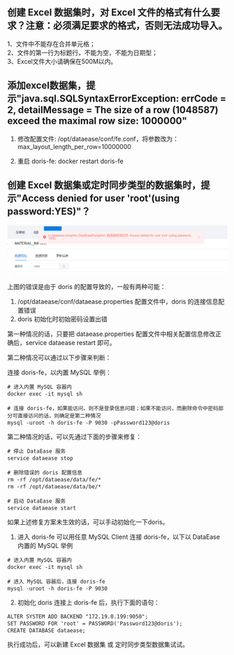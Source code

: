 ## 创建 Excel 数据集时，对 Excel 文件的格式有什么要求？注意：必须满足要求的格式，否则无法成功导入。

1、文件中不能存在合并单元格；</br>2、文件的第一行为标题行，不能为空，不能为日期型；</br>3、Excel文件大小请确保在500M以内。

## 添加excel数据集，提示"java.sql.SQLSyntaxErrorException: errCode = 2, detailMessage = The size of a row (1048587) exceed the maximal row size: 1000000"

1. 修改配置文件: /opt/dataease/conf/fe.conf，将参数改为：max_layout_length_per_row=10000000

2. 重启 doris-fe: docker restart doris-fe


## 创建 Excel 数据集或定时同步类型的数据集时，提示"Access denied for user 'root'(using password:YES)"？

![doris错误](../img/faq/doris-invalid.png)

上图的错误是由于 doris 的配置导致的，一般有两种可能：

1. /opt/dataease/conf/dataease.properties 配置文件中，doris 的连接信息配置错误
2. doris 初始化时初始密码设置出错

第一种情况的话，只要把 dataease.properties 配置文件中相关配置信息修改正确后，service dataease restart 即可。

第二种情况可以通过以下步骤来判断：

连接 doris-fe，以内置 MySQL 举例：
```shell
# 进入内置 MySQL 容器内
docker exec -it mysql sh

# 连接 doris-fe，如果能访问，则不是登录信息问题；如果不能访问，而删除命令中密码部分可直接访问的话，则确定是第二种情况
mysql -uroot -h doris-fe -P 9030 -pPassword123@doris

```

第二种情况的话，可以先通过下面的步骤来修复：
```shell
# 停止 DataEase 服务
service dataease stop

# 删除错误的 doris 配置信息
rm -rf /opt/dataease/data/fe/*
rm -rf /opt/dataease/data/be/*

# 启动 DataEase 服务
service dataease start
```

如果上述修复方案未生效的话，可以手动初始化一下doris。

1. 进入 doris-fe
可以用任意 MySQL Client 连接 doris-fe，以下以 DataEase 内置的 MySQL 举例
```shell
# 进入内置 MySQL 容器内
docker exec -it mysql sh

# 进入 MySQL 容器后，连接 doris-fe
mysql -uroot -h doris-fe -P 9030
```

2. 初始化 doris
连接上 doris-fe 后，执行下面的语句：
```mysql
ALTER SYSTEM ADD BACKEND "172.19.0.199:9050";
SET PASSWORD FOR 'root' = PASSWORD('Password123@doris');
CREATE DATABASE dataease;
```
执行成功后，可以新建 Excel 数据集 或 定时同步类型数据集试试。